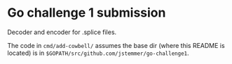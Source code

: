 # Go challenge 1 submission

Decoder and encoder for .splice files.

The code in `cmd/add-cowbell/` assumes the base dir (where this README is
located) is in `$GOPATH/src/github.com/jstemmer/go-challenge1`.
